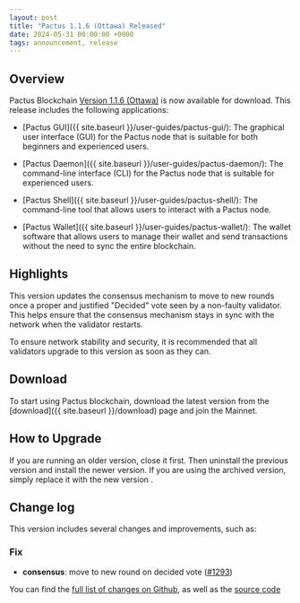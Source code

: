 ```yaml
---
layout: post
title: "Pactus 1.1.6 (Ottawa) Released"
date: 2024-05-31 00:00:00 +0000
tags: announcement, release
---
```


## Overview

Pactus Blockchain [Version 1.1.6 (Ottawa)](https://github.com/pactus-project/pactus/releases/tag/v1.1.6)
is now available for download.
This release includes the following applications:

- [Pactus GUI]({{ site.baseurl }}/user-guides/pactus-gui/):
  The graphical user interface (GUI) for the Pactus node that is suitable
  for both beginners and experienced users.

- [Pactus Daemon]({{ site.baseurl }}/user-guides/pactus-daemon/):
  The command-line interface (CLI) for the Pactus node that is suitable for experienced users.

- [Pactus Shell]({{ site.baseurl }}/user-guides/pactus-shell/):
  The command-line tool that allows users to interact with a Pactus node.

- [Pactus Wallet]({{ site.baseurl }}/user-guides/pactus-wallet/):
  The wallet software that allows users to manage their wallet and send transactions
  without the need to sync the entire blockchain.

## Highlights

This version updates the consensus mechanism to move to new rounds once
a proper and justified "Decided" vote seen by a non-faulty validator.
This helps ensure that the consensus mechanism stays in sync with the network when the validator restarts.

To ensure network stability and security,
it is recommended that all validators upgrade to this version as soon as they can.

## Download

To start using Pactus blockchain, download the latest version from the [download]({{ site.baseurl }}/download)
page and join the Mainnet.

## How to Upgrade

If you are running an older version, close it first.
Then uninstall the previous version and install the newer version.
If you are using the archived version, simply replace it with the new version .

## Change log

This version includes several changes and improvements, such as:

### Fix

- **consensus**: move to new round on decided vote ([#1293](https://github.com/pactus-project/pactus/pull/1293))

You can find the [full list of changes on Github](https://github.com/pactus-project/pactus/compare/v1.1.5...v1.1.6),
as well as the [source code](https://github.com/pactus-project/pactus/releases/tag/v1.1.6)
